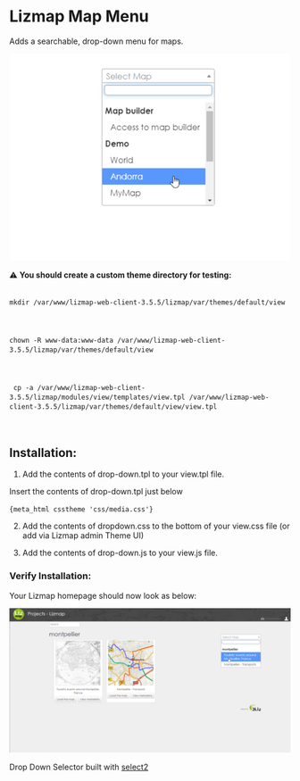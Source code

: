 # Lizmap Map Menu

Adds a searchable, drop-down menu for maps.

![alt text](images/Lizmap-Drop-Down.png)

:warning: **You should create a custom theme directory for testing:** 

<code>  
mkdir /var/www/lizmap-web-client-3.5.5/lizmap/var/themes/default/view
</code><br/><br/>
<code>  
chown -R www-data:www-data /var/www/lizmap-web-client-3.5.5/lizmap/var/themes/default/view
</code><br/><br/>
<code>
 cp -a /var/www/lizmap-web-client-3.5.5/lizmap/modules/view/templates/view.tpl /var/www/lizmap-web-client-3.5.5/lizmap/var/themes/default/view/view.tpl
</code><br/><br/>


## Installation: 

1. Add the contents of drop-down.tpl to your view.tpl file.  

Insert the contents of drop-down.tpl just below<br/>

<code>{meta_html csstheme 'css/media.css'}</code><br/>

2. Add the contents of dropdown.css to the bottom of your view.css file (or add via Lizmap admin Theme UI)

3. Add the contents of drop-down.js to your view.js file.

### Verify Installation: 

Your Lizmap homepage should now look as below: <br/>

![alt text](images/Lizmap-Verify-Menu.png)


Drop Down Selector built with [select2](https://select2.org)






